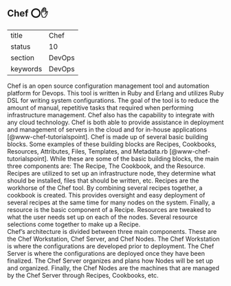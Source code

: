 ## Chef :o::hand:


|          |          |
| -------- | -------- |
| title    | Chef     | 
| status   | 10       |
| section  | DevOps   |
| keywords | DevOps   |



Chef is an open source configuration management tool and automation platform for Devops.  This tool is written in Ruby and Erlang and utilizes Ruby DSL for writing system configurations.  The goal of the tool is to reduce the amount of manual, repetitive tasks that required when performing infrastructure management.  Chef also has the capability to integrate with any cloud technology.  Chef is both able to provide assistance in deployment and management of servers in the cloud and for in-house applications [@www-chef-tutorialspoint].
Chef is made up of several basic building blocks.  Some examples of these building blocks are Recipes, Cookbooks, Resources, Attributes, Files, Templates, and Metadata.rb [@www-chef-tutorialspoint].   While these are some of the basic building blocks, the main three components are: The Recipe, The Cookbook, and the Resource.  Recipes are utilized to set up an infrastructure node, they determine what should be installed, files that should be written, etc.  Recipes are the workhorse of the Chef tool.  By combining several recipes together, a cookbook is created.  This provides oversight and easy deployment of several recipes at the same time for many nodes on the system.  Finally, a resource is the basic component of a Recipe.  Resources are tweaked to what the user needs set up on each of the nodes.  Several resource selections come together to make up a Recipe.  
Chef’s architecture is divided between three main components.  These are the Chef Workstation, Chef Server, and Chef Nodes.  The Chef Workstation is where the configurations are developed prior to deployment.  The Chef Server is where the configurations are deployed once they have been finalized.  The Chef Server organizes and plans how Nodes will be set up and organized.  Finally, the Chef Nodes are the machines that are managed by the Chef Server through Recipes, Cookbooks, etc.





